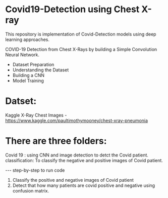 # Covid19-Detection using Chest X-ray
This repository is implementation of Covid-Detection models using deep learning approaches.

COVID-19 Detection from Chest X-Rays by building a Simple Convolution Neural Network. 
- Dataset Preparation
- Understanding the Dataset
- Building a CNN
- Model Training

# Datset:
Kaggle X-Ray Chest Images - https://www.kaggle.com/paultimothymooney/chest-xray-pneumonia

# There are three folders:

Covid 19 : using CNN and image detection to detct the Covid patient.
classification: To classify the negative and positive images of Covid patient.

--- step-by-step to run code
1. Classify the positive and negative images of Covid patient
2. Detect that how many patients are covid positive and negative using confusion matrix.

